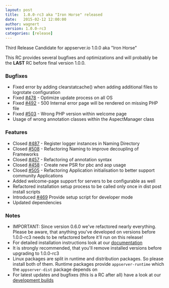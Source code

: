 ```yaml
---
layout: post
title:  1.0.0-rc3 aka "Iron Horse" released
date:   2015-02-12 12:00:00
author: wagnert
version: 1.0.0-rc3
categories: [release]
---
```



Third Release Candidate for appserver.io 1.0.0 aka "Iron Horse"

This RC provides several bugfixes and optimizations and will probably be the **LAST** RC before final version 1.0.0. 

### Bugfixes

* Fixed error by adding clearstatcache() when adding additional files to logrotate configuration
* Fixed [#478](https://github.com/appserver-io/appserver/issues/478) - Optimize update process on all OS
* Fixed [#492](https://github.com/appserver-io/appserver/issues/492) - 500 Internal error page will be rendered on missing PHP file
* Fixed [#503](https://github.com/appserver-io/appserver/issues/486) - Wrong PHP version within welcome page
* Usage of wrong annotation classes within the AspectManager class

### Features

* Closed [#487](https://github.com/appserver-io/appserver/issues/487) - Register logger instances in Naming Directory 
* Closed [#508](https://github.com/appserver-io/appserver/issues/508) - Refactoring Naming to improve decoupling of Frameworks
* Closed [#457](https://github.com/appserver-io/appserver/issues/457) - Refactoring of annotation syntax
* Closed [#458](https://github.com/appserver-io/appserver/issues/458) - Create new PSR for pbc and aop usage
* Closed [#505](https://github.com/appserver-io/appserver/issues/505) - Refactoring Application initialisation to better support community Applications
* Added welcome-page support for servers to be configurable as well
* Refactored installation setup process to be called only once in dist post install scripts
* Introduced [#469](https://github.com/appserver-io/appserver/issues/469) Provide setup script for developer mode
* Updated dependencies

### Notes

* IMPORTANT: Since version 0.6.0 we've refactored nearly everything. Please be aware, that anything you've developed on versions before 1.0.0-rc3 needs to be refactored before it'll run on this release!
* For detailed installation instructions look at our [documentation](http://appserver.io/get-started/documentation.html)
* It is strongly recommended, that you'll remove installed versions before upgrading to 1.0.0-rc3
* Linux packages are split in runtime and distribution packages. So please install both of them. Runtime packages provide `appserver-runtime` which the `appserver-dist` package depends on
* For latest updates and bugfixes (this is a RC after all) have a look at our [development builds](http://builds.appserver.io)
